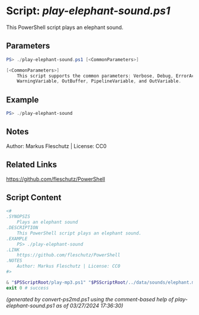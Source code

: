 Script: *play-elephant-sound.ps1*
========================

This PowerShell script plays an elephant sound.

Parameters
----------
```powershell
PS> ./play-elephant-sound.ps1 [<CommonParameters>]

[<CommonParameters>]
    This script supports the common parameters: Verbose, Debug, ErrorAction, ErrorVariable, WarningAction, 
    WarningVariable, OutBuffer, PipelineVariable, and OutVariable.
```

Example
-------
```powershell
PS> ./play-elephant-sound

```

Notes
-----
Author: Markus Fleschutz | License: CC0

Related Links
-------------
https://github.com/fleschutz/PowerShell

Script Content
--------------
```powershell
<#
.SYNOPSIS
	Plays an elephant sound
.DESCRIPTION
	This PowerShell script plays an elephant sound.
.EXAMPLE
	PS> ./play-elephant-sound
.LINK
	https://github.com/fleschutz/PowerShell
.NOTES
	Author: Markus Fleschutz | License: CC0
#>

& "$PSScriptRoot/play-mp3.ps1" "$PSScriptRoot/../data/sounds/elephant.mp3"
exit 0 # success
```

*(generated by convert-ps2md.ps1 using the comment-based help of play-elephant-sound.ps1 as of 03/27/2024 17:36:30)*
